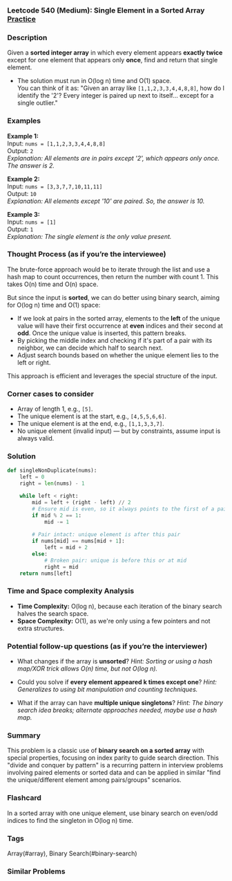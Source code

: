 ### Leetcode 540 (Medium): Single Element in a Sorted Array [Practice](https://leetcode.com/problems/single-element-in-a-sorted-array)

### Description  
Given a **sorted integer array** in which every element appears **exactly twice** except for one element that appears only **once**, find and return that single element.  
- The solution must run in O(log n) time and O(1) space.  
You can think of it as: "Given an array like `[1,1,2,3,3,4,4,8,8]`, how do I identify the '2'? Every integer is paired up next to itself… except for a single outlier."

### Examples  

**Example 1:**  
Input: `nums = [1,1,2,3,3,4,4,8,8]`  
Output: `2`  
*Explanation: All elements are in pairs except '2', which appears only once. The answer is 2.*

**Example 2:**  
Input: `nums = [3,3,7,7,10,11,11]`  
Output: `10`  
*Explanation: All elements except '10' are paired. So, the answer is 10.*

**Example 3:**  
Input: `nums = [1]`  
Output: `1`  
*Explanation: The single element is the only value present.*

### Thought Process (as if you’re the interviewee)  
The brute-force approach would be to iterate through the list and use a hash map to count occurrences, then return the number with count 1. This takes O(n) time and O(n) space.

But since the input is **sorted**, we can do better using binary search, aiming for O(log n) time and O(1) space:

- If we look at pairs in the sorted array, elements to the **left** of the unique value will have their first occurrence at **even** indices and their second at **odd**. Once the unique value is inserted, this pattern breaks.
- By picking the middle index and checking if it's part of a pair with its neighbor, we can decide which half to search next.
- Adjust search bounds based on whether the unique element lies to the left or right.

This approach is efficient and leverages the special structure of the input.

### Corner cases to consider  
- Array of length 1, e.g., `[5]`.
- The unique element is at the start, e.g., `[4,5,5,6,6]`.
- The unique element is at the end, e.g., `[1,1,3,3,7]`.
- No unique element (invalid input) — but by constraints, assume input is always valid.

### Solution

```python
def singleNonDuplicate(nums):
    left = 0
    right = len(nums) - 1

    while left < right:
        mid = left + (right - left) // 2
        # Ensure mid is even, so it always points to the first of a pair
        if mid % 2 == 1:
            mid -= 1
        
        # Pair intact: unique element is after this pair
        if nums[mid] == nums[mid + 1]:
            left = mid + 2
        else:
            # Broken pair: unique is before this or at mid
            right = mid
    return nums[left]
```

### Time and Space complexity Analysis  

- **Time Complexity:** O(log n), because each iteration of the binary search halves the search space.
- **Space Complexity:** O(1), as we're only using a few pointers and not extra structures.

### Potential follow-up questions (as if you’re the interviewer)  

- What changes if the array is **unsorted**?
  *Hint: Sorting or using a hash map/XOR trick allows O(n) time, but not O(log n).*

- Could you solve if **every element appeared k times except one**?
  *Hint: Generalizes to using bit manipulation and counting techniques.*

- What if the array can have **multiple unique singletons**?
  *Hint: The binary search idea breaks; alternate approaches needed, maybe use a hash map.*

### Summary
This problem is a classic use of **binary search on a sorted array** with special properties, focusing on index parity to guide search direction. This "divide and conquer by pattern" is a recurring pattern in interview problems involving paired elements or sorted data and can be applied in similar "find the unique/different element among pairs/groups" scenarios.


### Flashcard
In a sorted array with one unique element, use binary search on even/odd indices to find the singleton in O(log n) time.

### Tags
Array(#array), Binary Search(#binary-search)

### Similar Problems
